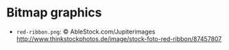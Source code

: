 # Bitmap graphics

 * `red-ribbon.png`: © AbleStock.com/Jupiterimages http://www.thinkstockphotos.de/image/stock-foto-red-ribbon/87457807
 